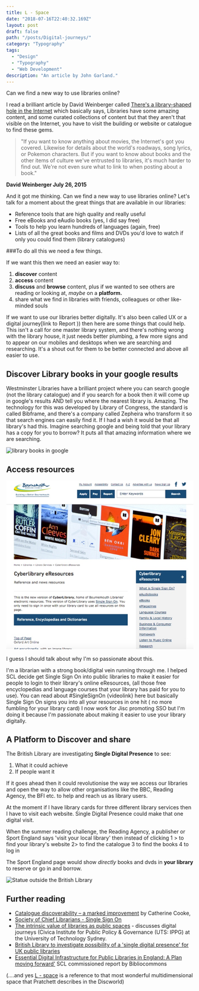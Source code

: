 ```yaml
---
title: L - Space
date: "2018-07-16T22:40:32.169Z"
layout: post
draft: false
path: "/posts/Digital-journeys/"
category: "Typography"
tags:
  - "Design"
  - "Typography"
  - "Web Development"
description: "An article by John Garland."
---
```




Can we find a new way to use libraries online?

I read a brilliant article by David Weinberger called [There's a library-shaped hole in the Internet](https://www.bostonglobe.com/opinion/2015/07/25/libraries-need-deeper-online-presence/Rzt63eBSHt1WomTqCwYStN/story.html)  which basically says, Libraries have some amazing  content, and some curated collections of content  but that they aren&#39;t that visible on the Internet, you have to visit the building or website or catalogue to find these gems.



>"If you want to know anything about movies, the Internet&#39;s got you covered. Likewise for details about the world&#39;s roadways, song lyrics, or Pokemon characters. But if you want to know about books and the other items of culture we&#39;ve entrusted to libraries, it&#39;s much harder to find out. We&#39;re not even sure what to link to when posting about a book."

**David Weinberger July 26, 2015**



And it got me thinking. Can we find a new way to use libraries online? Let's talk  for a moment about the great things that are available in our libraries:

* Reference tools that are high quality and really useful
* Free eBooks and eAudio books (yes, I did say free)
* Tools to help you learn  hundreds of languages  (again, free)
* Lists of all the great books and films and DVDs you&#39;d love to watch if only you could find them  (library catalogues)



###To do all this we need a few things.

If we want this then we need an easier way to:
1. **discover** content
2. **access** content
3. **discuss** and **browse** content, plus if we wanted to see others are reading or looking at, *maybe* on a **platform.**
4. share what we find in libraries with friends, colleagues or other like-minded souls

If we want to use our libraries better digitally. It's also been called UX or a digital journey[link to Report )) then here are some things that could help. This isn&#39;t a call for one master library system, and there&#39;s nothing wrong with the library house, it just needs better plumbing, a few more signs and to appear on our mobiles and desktops when we are searching and researching.  It&#39;s a shout out for them to be better connected and above all easier to use.



## Discover Library books in your google results

 Westminster Libraries have a brilliant project where you can search google (not the library catalogue) and if you search for  a book then it will come up in google&#39;s results AND tell you where the nearest library is. Amazing. The technology for this was developed by Library of Congress, the standard is called Bibframe, and there&#39;s a company called Zepheira who transform it so that search engines can easily find it.  If I had a wish it would be that all library&#39;s had this. Imagine searching google and being told that your library has a copy for you to borrow?  It puts all that amazing information where we are searching.
 
 
 
 ![library books in google](../images/google-results.png "a results screen from the Google, if you're in the borough you don't need the WCC")



## Access  resources 


![a screenshot of eResources](./eresources.jpg "eResources")


I guess I should talk about why I'm so passionate about this.

I'm a librarian with a strong book/digital vein running through me.  I helped SCL decide  get Single Sign On into public libraries to make it easier for people to  login to their library's  online eResources,  (all those free encyclopedias and language courses that your library has paid for you to use). You can read about #SingleSignOn  {videolink} here but basically Single Sign On signs you into all your resources in one hit ( no more fumbling for your library card) I now work for Jisc promoting SSO but I'm doing it because I'm passionate about making it easier to use your library digitally.

## **A Platform to Discover and share**

The British Library are investigating **Single Digital Presence** to see:

1. What it could achieve
2. If people want it

If it goes ahead then it could revolutionise the way we access  our libraries and open the way to allow other organisations like the BBC, Reading Agency, the BFI etc.  to help and reach us as library users.

At the moment if I have library cards for three different  library services then I have to visit each website. Single Digital Presence  could make that one  digital visit.

When the summer reading  challenge,  the Reading Agency, a publisher or Sport England says 'visit your local library' then instead of clicking 1 > to find your library's website 2> to find the catalogue 3 to find the books 4 to log in

The Sport England page would show *directly* books and dvds in **your library**  to reserve or go in and borrow.



![Statue outside the British Library](../images/blpicture2.jpg "Statue outside the British Library")





## Further reading

- [Catalogue discoverability – a marked improvement](https://librariestaskforce.blog.gov.uk/2018/02/13/catalogue-discoverability-a-marked-improvement/) by Catherine Cooke,
- [Society of Chief Librarians -  Single Sign On](http://goscl.com/single-sign-on/)
-   [The intrinsic value of libraries as public spaces](https://www.civica.com/globalassets/7.document-downloads/3.au-docs/white-papers/civica-changing-landscape-report-physicaldigital-libraries.pdf) - discusses digital journeys (Civica  Institute for Public Policy &amp; Governance (UTS: IPPG) at the University of Technology Sydney.
- [British Library to investigate possibility of a &#39;single digital presence&#39; for UK public libraries](file:///tmp/d20180410-4-5uin34/British%20Library%20to%20investigate%20possibility%20of%20a%20&#39;single%20digital%20presence&#39;%20for%20UK%20public%20libraries)
- [Essential Digital Infrastructure for Public Libraries in England: A Plan moving forward&#39;](http://goscl.com/wp-content/uploads/151130-DigitalPlatformFinalReport.pdf) SCL commissioned report by Bibliocommons





(….and yes [L - space](https://en.wikipedia.org/wiki/List_of_dimensions_of_the_Discworld#L-space) is a reference to that most wonderful multidimensional space that Pratchett describes in the Discworld)

